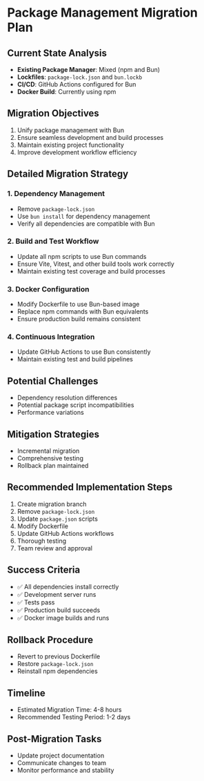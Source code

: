# Package Management Migration Plan

## Current State Analysis
- **Existing Package Manager**: Mixed (npm and Bun)
- **Lockfiles**: `package-lock.json` and `bun.lockb`
- **CI/CD**: GitHub Actions configured for Bun
- **Docker Build**: Currently using npm

## Migration Objectives
1. Unify package management with Bun
2. Ensure seamless development and build processes
3. Maintain existing project functionality
4. Improve development workflow efficiency

## Detailed Migration Strategy

### 1. Dependency Management
- Remove `package-lock.json`
- Use `bun install` for dependency management
- Verify all dependencies are compatible with Bun

### 2. Build and Test Workflow
- Update all npm scripts to use Bun commands
- Ensure Vite, Vitest, and other build tools work correctly
- Maintain existing test coverage and build processes

### 3. Docker Configuration
- Modify Dockerfile to use Bun-based image
- Replace npm commands with Bun equivalents
- Ensure production build remains consistent

### 4. Continuous Integration
- Update GitHub Actions to use Bun consistently
- Maintain existing test and build pipelines

## Potential Challenges
- Dependency resolution differences
- Potential package script incompatibilities
- Performance variations

## Mitigation Strategies
- Incremental migration
- Comprehensive testing
- Rollback plan maintained

## Recommended Implementation Steps
1. Create migration branch
2. Remove `package-lock.json`
3. Update `package.json` scripts
4. Modify Dockerfile
5. Update GitHub Actions workflows
6. Thorough testing
7. Team review and approval

## Success Criteria
- ✅ All dependencies install correctly
- ✅ Development server runs
- ✅ Tests pass
- ✅ Production build succeeds
- ✅ Docker image builds and runs

## Rollback Procedure
- Revert to previous Dockerfile
- Restore `package-lock.json`
- Reinstall npm dependencies

## Timeline
- Estimated Migration Time: 4-8 hours
- Recommended Testing Period: 1-2 days

## Post-Migration Tasks
- Update project documentation
- Communicate changes to team
- Monitor performance and stability